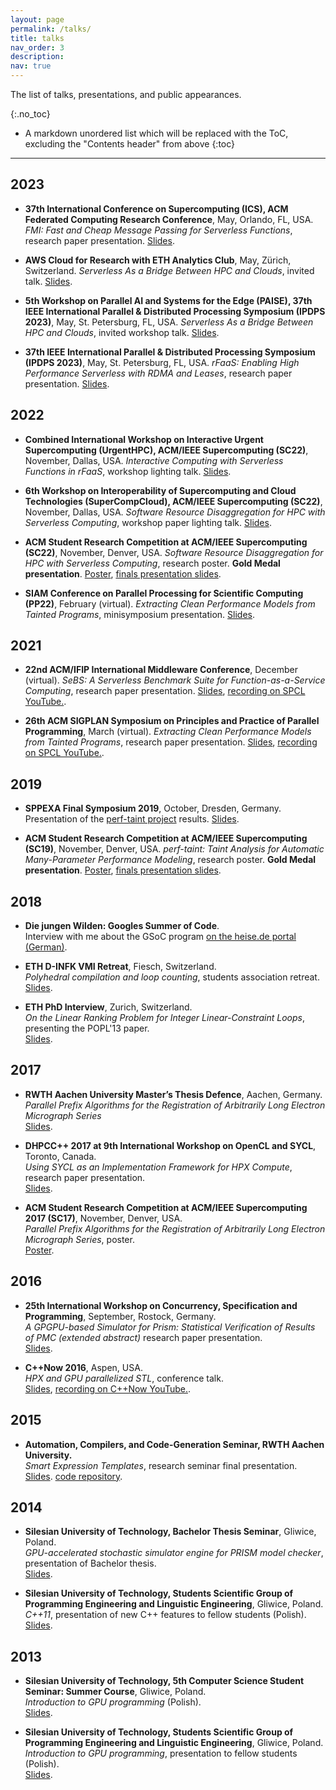 ```yaml
---
layout: page
permalink: /talks/
title: talks
nav_order: 3
description:
nav: true
---
```


<!--Allow to jump to a specific publication and display it a little below top of page, allowing for a headerr-->
<style>
html {
  scroll-padding-top: 100px;
}
</style>

The list of talks, presentations, and public appearances.

{:.no_toc}

* A markdown unordered list which will be replaced with the ToC, excluding the "Contents header" from above
{:toc}

-----------

## 2023

* **37th International Conference on Supercomputing (ICS), ACM Federated Computing Research Conference**, May, Orlando, FL, USA. _FMI: Fast and Cheap Message Passing for Serverless Functions_, research paper presentation.
[Slides](/assets/pdf/2023_fmi_ics_slides.pdf).

* **AWS Cloud for Research with ETH Analytics Club**, May, Zürich, Switzerland. _Serverless As a Bridge Between HPC and Clouds_, invited talk. [Slides](/assets/pdf/2023_aws_event_slides.pdf).

* **5th Workshop on Parallel AI and Systems for the Edge (PAISE), 37th IEEE International Parallel & Distributed Processing Symposium (IPDPS 2023)**, May, St. Petersburg, FL, USA. _Serverless As a Bridge Between HPC and Clouds_, invited workshop talk.
[Slides](/assets/pdf/2023_paise_ipdps_slides.pdf).

* **37th IEEE International Parallel & Distributed Processing Symposium (IPDPS 2023)**, May, St. Petersburg, FL, USA. _rFaaS: Enabling High Performance Serverless with RDMA and Leases_, research paper presentation.
[Slides](/assets/pdf/2023_rfaas_ipdps_slides.pdf).

## 2022

* **Combined International Workshop on Interactive Urgent Supercomputing (UrgentHPC), ACM/IEEE Supercomputing (SC22)**, November, Dallas, USA.
_Interactive Computing with Serverless Functions in rFaaS_, workshop lighting talk.
[Slides](/assets/pdf/2022_rfaas_urgenthpc_slides.pdf).

* **6th Workshop on Interoperability of Supercomputing and Cloud Technologies (SuperCompCloud), ACM/IEEE Supercomputing (SC22)**, November, Dallas, USA.
_Software Resource Disaggregation for HPC with Serverless Computing_, workshop paper lighting talk.
[Slides](/assets/pdf/2022_softw_disagg_supercompcloud_slides.pdf).

* **ACM Student Research Competition at ACM/IEEE Supercomputing (SC22)**, November, Denver, USA.
_Software Resource Disaggregation for HPC with Serverless Computing_, research poster.
**Gold Medal presentation**.
[Poster](/assets/pdf/2022_softw_disagg_poster.pdf), [finals presentation slides](/assets/pdf/2022_softw_disagg_slides.pdf).

* **SIAM Conference on Parallel Processing for Scientific Computing (PP22)**, February (virtual).
_Extracting Clean Performance Models from Tainted Programs_, minisymposium presentation.
[Slides](/assets/pdf/2022_perf_taint_siampp_slides.pdf).

## 2021

* **22nd ACM/IFIP International Middleware Conference**, December (virtual).
_SeBS: A Serverless Benchmark Suite for Function-as-a-Service Computing_, research paper presentation.
[Slides](/assets/pdf/2021_sebs_middleware_slides.pdf), [recording on SPCL YouTube.](https://www.youtube.com/watch?v=Z_CQfh0pQjc).

* **26th ACM SIGPLAN Symposium on Principles and Practice of Parallel Programming**, March (virtual).
_Extracting Clean Performance Models from Tainted Programs_, research paper presentation.
[Slides](/assets/pdf/2021_perf_taint_ppopp_slides.pdf), [recording on SPCL YouTube.](https://www.youtube.com/watch?v=eGEvFXK4owc).


## 2019

* **SPPEXA Final Symposium 2019**, October, Dresden, Germany.
Presentation of the [perf-taint project](/projects/perf_taint) results.
[Slides](/assets/pdf/2019_perf_taint_sppexa.pdf).

* **ACM Student Research Competition at ACM/IEEE Supercomputing (SC19)**, November, Denver, USA.
_perf-taint: Taint Analysis for Automatic Many-Parameter Performance Modeling_, research poster.
**Gold Medal presentation**.
[Poster](/assets/pdf/2019_perf_taint_poster.pdf), [finals presentation slides](/assets/pdf/2019_perf_taint_slides.pdf).

## 2018

* **Die jungen Wilden: Googles Summer of Code**.  
Interview with me about the GSoC program [on the heise.de portal (German)](https://heise.de/developer/artikel/Die-jungen-Wilden-Googles-Summer-of-Code-2-4057591.html?seite=all).

* **ETH D-INFK VMI Retreat**, Fiesch, Switzerland.  
_Polyhedral compilation and loop counting_, students association retreat.  
[Slides](/assets/pdf/2018_VMI_retreat.pdf).

* **ETH PhD Interview**, Zurich, Switzerland.  
_On the Linear Ranking Problem for Integer Linear-Constraint Loops_, presenting the POPL'13 paper.  
[Slides](/assets/pdf/2018_ETH_interview.pdf).


## 2017

* **RWTH Aachen University Master’s Thesis Defence**, Aachen, Germany.  
_Parallel Prefix Algorithms for the Registration of Arbitrarily Long Electron Micrograph Series_  
[Slides](/assets/pdf/2017_master_thesis_defense.pdf).

* **DHPCC++ 2017 at 9th International Workshop on OpenCL and SYCL**, Toronto, Canada.  
_Using SYCL as an Implementation Framework for HPX Compute_, research paper presentation.  
[Slides](/assets/pdf/2017_hpx_compute_iwocl_slides.pdf).

* **ACM Student Research Competition at ACM/IEEE Supercomputing 2017 (SC17)**, November, Denver, USA.  
_Parallel Prefix Algorithms for the Registration of Arbitrarily Long Electron Micrograph Series_, poster.  
[Poster](/assets/pdf/2017_prefix_sum_poster_SC.pdf).

## 2016

* **25th International Workshop on Concurrency, Specification and Programming**, September, Rostock, Germany.  
_A GPGPU-based Simulator for Prism: Statistical Verification of Results of PMC (extended abstract)_  research paper presentation.  
[Slides](/assets/pdf/2016_prism_gpu_csp_slides.pdf).

* **C++Now 2016**, Aspen, USA.  
_HPX and GPU parallelized STL_, conference talk.  
[Slides](/assets/pdf/2016_hpx_gpu_slides.pdf), [recording on C++Now YouTube.](https://www.youtube.com/watch?v=NEmscoD0O1A).

## 2015

* **Automation, Compilers, and Code-Generation Seminar, RWTH Aachen University.**  
_Smart Expression Templates_, research seminar final presentation.  
[Slides](/assets/pdf/2015_smart_ets_rwth_slides.pdf). [code repository](https://github.com/mcopik/SmartETBenchmark).

## 2014

* **Silesian University of Technology, Bachelor Thesis Seminar**, Gliwice, Poland.  
_GPU-accelerated stochastic simulator engine for PRISM model checker_, presentation of Bachelor thesis.  
[Slides](/assets/pdf/2014_prism_gpu_bachelor_thesis_slides.pdf).

* **Silesian University of Technology, Students Scientific Group of Programming Engineering and Linguistic Engineering**, Gliwice, Poland.  
_C++11_, presentation of new C++ features to fellow students (Polish).  
[Slides](/assets/pdf/2014_cpp11_ipij_slides.pdf).

## 2013

* **Silesian University of Technology, 5th Computer Science Student Seminar: Summer Course**, Gliwice, Poland.  
_Introduction to GPU programming_ (Polish).  
[Slides](/assets/pdf/2013_gpu_summer_course_slides.pdf).

* **Silesian University of Technology, Students Scientific Group of Programming Engineering and Linguistic Engineering**, Gliwice, Poland.  
_Introduction to GPU programming_, presentation to fellow students (Polish).  
[Slides](/assets/pdf/2013_gpu_ipij_slides.pdf).


